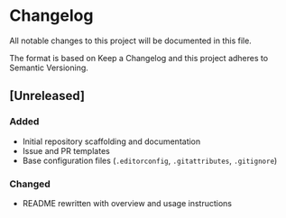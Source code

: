 # Changelog

All notable changes to this project will be documented in this file.

The format is based on Keep a Changelog and this project adheres to Semantic Versioning.

## [Unreleased]
### Added
- Initial repository scaffolding and documentation
- Issue and PR templates
- Base configuration files (`.editorconfig`, `.gitattributes`, `.gitignore`)

### Changed
- README rewritten with overview and usage instructions